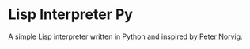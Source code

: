 # Lisp Interpreter Py

A simple Lisp interpreter written in Python and inspired by [Peter Norvig](http://norvig.com/lispy.html).
